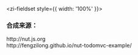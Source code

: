 <zi-fieldset style={{ width: '100%' }}>
  <h3>合成来源：</h3>
  <zi-link more href="http://nut.js.org">http://nut.js.org</zi-link>
  <br />
  <zi-link more href="http://fengzilong.github.io/nut-todomvc-example/">http://fengzilong.github.io/nut-todomvc-example/</zi-link>

  <template slot="footer">
    <zi-button
      size="mini"
      type="primary"
      auto
      onClick={ () => window.open( 'https://nut-compose.netlify.com' ) }
    >预览</zi-button>
  </template>
</zi-fieldset>
